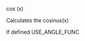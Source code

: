 <span style='color:var(--vscode-symbolIcon-methodForeground);'>cos</span> (<span style='color:var(--vscode-symbolIcon-variableForeground);'>x</span>) 

Calculates the cosinus(x)

If defined USE_ANGLE_FUNC

